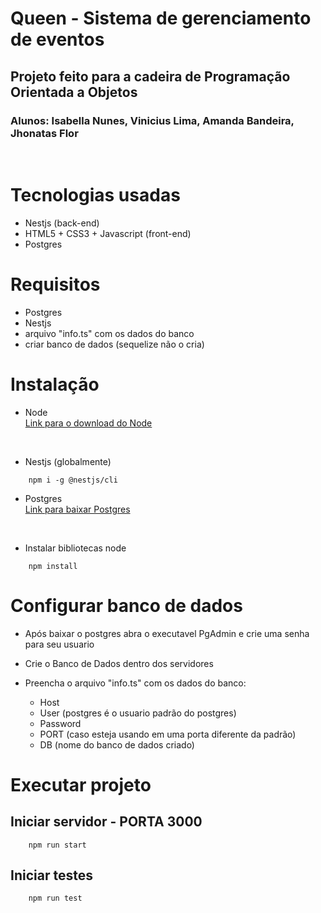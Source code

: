 # Queen - Sistema de gerenciamento de eventos
## Projeto feito para a cadeira de Programação Orientada a Objetos
### Alunos: Isabella Nunes, Vinicius Lima, Amanda Bandeira, Jhonatas Flor

<br>

# Tecnologias usadas

- Nestjs (back-end)
- HTML5 + CSS3 + Javascript (front-end)
- Postgres

# Requisitos
- Postgres
- Nestjs
- arquivo "info.ts" com os dados do banco
- criar banco de dados (sequelize não o cria)

# Instalação

- Node <br>
<a href="https://nodejs.org/pt-br/download/">Link para o download do Node </a>
<br>

- Nestjs (globalmente)
```
    npm i -g @nestjs/cli
```

- Postgres <br>
<a href="https://www.postgresql.org/download/"> Link para baixar Postgres</a>
<br>

- Instalar bibliotecas node
```
    npm install
```
# Configurar banco de dados
- Após baixar o postgres abra o executavel PgAdmin e crie uma senha para seu usuario
- Crie o Banco de Dados dentro dos servidores
- Preencha o arquivo "info.ts" com os dados do banco:

    - Host
    - User (postgres é o usuario padrão do postgres)
    - Password
    - PORT (caso esteja usando em uma porta diferente da padrão)
    - DB (nome do banco de dados criado)
# Executar projeto 

## Iniciar servidor - PORTA 3000
```
    npm run start
```

## Iniciar testes
```
    npm run test
```
